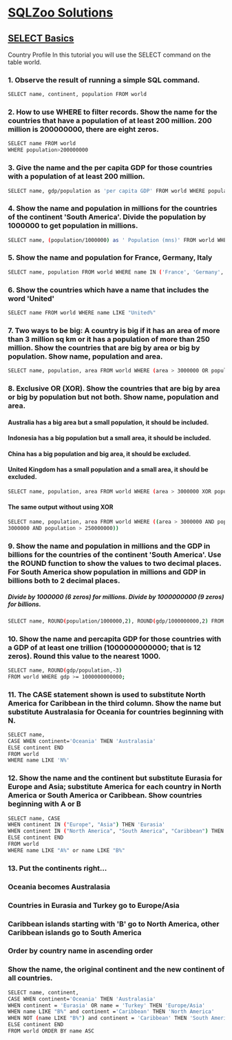 # [SQLZoo Solutions](http://sqlzoo.net/wiki/SQL_Tutorial)

## [SELECT Basics](http://sqlzoo.net/wiki/SELECT_from_WORLD_Tutorial)

Country Profile 
In this tutorial you will use the SELECT command on the table world.


### 1. Observe the result of running a simple SQL command. 
```sh
SELECT name, continent, population FROM world 
```


### 2. How to use WHERE to filter records. Show the name for the countries that have a population of at least 200 million. 200 million is 200000000, there are eight zeros. 
```sh
SELECT name FROM world 
WHERE population>200000000 
```


### 3. Give the name and the per capita GDP for those countries with a population of at least 200 million. 
```sh
SELECT name, gdp/population as 'per capita GDP' FROM world WHERE population >= 200000000 
```


### 4. Show the name and population in millions for the countries of the continent 'South America'. Divide the population by 1000000 to get population in millions.
```sh
SELECT name, (population/1000000) as ' Population (mns)' FROM world WHERE continent = 'South America' 
```


### 5. Show the name and population for France, Germany, Italy 
```sh
SELECT name, population FROM world WHERE name IN ('France', 'Germany', 'Italy') 
```


### 6. Show the countries which have a name that includes the word 'United'
```sh
SELECT name FROM world WHERE name LIKE "United%" 
```


### 7. Two ways to be big: A country is big if it has an area of more than 3 million sq km or it has a population of more than 250 million. Show the countries that are big by area or big by population. Show name, population and area. 
```sh
SELECT name, population, area FROM world WHERE (area > 3000000 OR population > 250000000) 
```


### 8. Exclusive OR (XOR). Show the countries that are big by area or big by population but not both. Show name, population and area. 
#### Australia has a big area but a small population, it should be included.
#### Indonesia has a big population but a small area, it should be included.
#### China has a big population and big area, it should be excluded.
#### United Kingdom has a small population and a small area, it should be excluded. 
```sh
SELECT name, population, area FROM world WHERE (area > 3000000 XOR population > 250000000) 
```
#### The same output without using XOR
```sh
SELECT name, population, area FROM world WHERE ((area > 3000000 AND population < 250000000) OR (area < 
3000000 AND population > 250000000)) 
```


### 9. Show the name and population in millions and the GDP in billions for the countries of the continent 'South America'. Use the ROUND function to show the values to two decimal places. For South America show population in millions and GDP in billions both to 2 decimal places. 
##### Divide by 1000000 (6 zeros) for millions. Divide by 1000000000 (9 zeros) for billions. 
```sh
SELECT name, ROUND(population/1000000,2), ROUND(gdp/1000000000,2) FROM world WHERE continent = 'South America' 
```


### 10. Show the name and percapita GDP for those countries with a GDP of at least one trillion (1000000000000; that is 12 zeros). Round this value to the nearest 1000. 
```sh
SELECT name, ROUND(gdp/population,-3) 
FROM world WHERE gdp >= 1000000000000; 
```


### 11. The CASE statement shown is used to substitute North America for Caribbean in the third column. Show the name but substitute Australasia for Oceania for countries beginning with N. 
```sh
SELECT name, 
CASE WHEN continent='Oceania' THEN 'Australasia' 
ELSE continent END 
FROM world 
WHERE name LIKE 'N%' 
```


### 12. Show the name and the continent but substitute Eurasia for Europe and Asia; substitute America for each country in North America or South America or Caribbean. Show countries beginning with A or B 
```sh
SELECT name, CASE 
WHEN continent IN ("Europe", "Asia") THEN 'Eurasia' 
WHEN continent IN ("North America", "South America", "Caribbean") THEN 'America' 
ELSE continent END 
FROM world 
WHERE name LIKE "A%" or name LIKE "B%" 
```


### 13. Put the continents right... 
### Oceania becomes Australasia 
### Countries in Eurasia and Turkey go to Europe/Asia 
### Caribbean islands starting with 'B' go to North America, other Caribbean islands go to South America 
### Order by country name in ascending order 
### Show the name, the original continent and the new continent of all countries. 
```sh
SELECT name, continent, 
CASE WHEN continent='Oceania' THEN 'Australasia' 
WHEN continent = 'Eurasia' OR name = 'Turkey' THEN 'Europe/Asia' 
WHEN name LIKE "B%" and continent ='Caribbean' THEN 'North America' 
WHEN NOT (name LIKE "B%") and continent = 'Caribbean' THEN 'South America' 
ELSE continent END 
FROM world ORDER BY name ASC 
```


